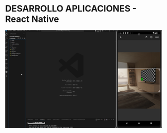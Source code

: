 # DESARROLLO APLICACIONES - React Native

![screenshot](https://github.com/pfornari/CHRND06/blob/main/desafio06.png)
